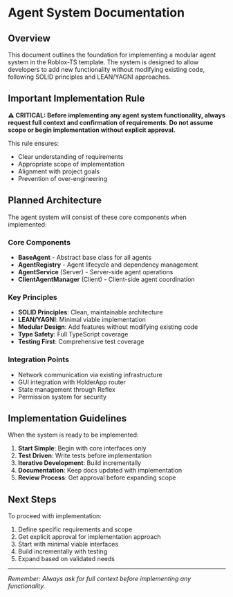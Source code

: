 # Agent System Documentation

## Overview

This document outlines the foundation for implementing a modular agent system in the Roblox-TS template. The system is designed to allow developers to add new functionality without modifying existing code, following SOLID principles and LEAN/YAGNI approaches.

## Important Implementation Rule

**⚠️ CRITICAL: Before implementing any agent system functionality, always request full context and confirmation of requirements. Do not assume scope or begin implementation without explicit approval.**

This rule ensures:
- Clear understanding of requirements
- Appropriate scope of implementation
- Alignment with project goals
- Prevention of over-engineering

## Planned Architecture

The agent system will consist of these core components when implemented:

### Core Components
- **BaseAgent** - Abstract base class for all agents
- **AgentRegistry** - Agent lifecycle and dependency management
- **AgentService** (Server) - Server-side agent operations
- **ClientAgentManager** (Client) - Client-side agent coordination

### Key Principles
- **SOLID Principles**: Clean, maintainable architecture
- **LEAN/YAGNI**: Minimal viable implementation
- **Modular Design**: Add features without modifying existing code
- **Type Safety**: Full TypeScript coverage
- **Testing First**: Comprehensive test coverage

### Integration Points
- Network communication via existing infrastructure
- GUI integration with HolderApp router
- State management through Reflex
- Permission system for security

## Implementation Guidelines

When the system is ready to be implemented:

1. **Start Simple**: Begin with core interfaces only
2. **Test Driven**: Write tests before implementation
3. **Iterative Development**: Build incrementally
4. **Documentation**: Keep docs updated with implementation
5. **Review Process**: Get approval before expanding scope

## Next Steps

To proceed with implementation:
1. Define specific requirements and scope
2. Get explicit approval for implementation approach
3. Start with minimal viable interfaces
4. Build incrementally with testing
5. Expand based on validated needs

---

*Remember: Always ask for full context before implementing any functionality.*